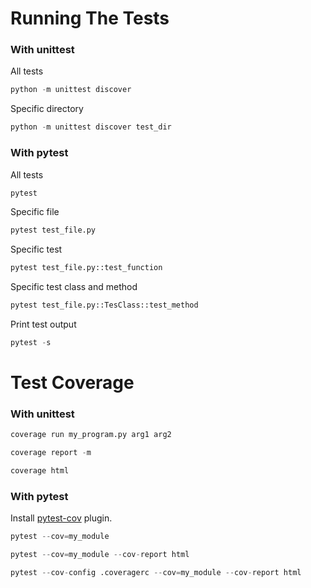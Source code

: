 # Running The Tests

### With unittest

All tests

```python
python -m unittest discover
```

Specific directory

```python
python -m unittest discover test_dir
```

### With pytest

All tests

```python
pytest
```

Specific file

```python
pytest test_file.py
```

Specific test

```python
pytest test_file.py::test_function
```

Specific test class and method

```python
pytest test_file.py::TesClass::test_method
```

Print test output

```python
pytest -s
```

# Test Coverage

### With unittest

```python
coverage run my_program.py arg1 arg2

coverage report -m

coverage html
```

### With pytest

Install [pytest-cov](https://pypi.python.org/pypi/pytest-cov) plugin.

```python
pytest --cov=my_module

pytest --cov=my_module --cov-report html

pytest --cov-config .coveragerc --cov=my_module --cov-report html
```
